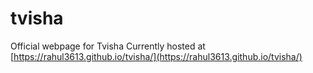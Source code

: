 # tvisha
Official webpage for Tvisha
Currently hosted at [https://rahul3613.github.io/tvisha/](https://rahul3613.github.io/tvisha/)